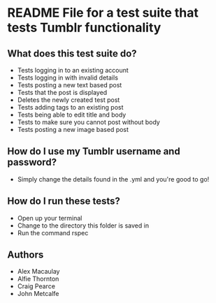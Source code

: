 
# README File for a test suite that tests Tumblr functionality

## What does this test suite do?

* Tests logging in to an existing account
* Tests logging in with invalid details
* Tests posting a new text based post
* Tests that the post is displayed
* Deletes the newly created test post
* Tests adding tags to an existing post
* Tests being able to edit title and body 
* Tests to make sure you cannot post without body
* Tests posting a new image based post

## How do I use my Tumblr username and password?

* Simply change the details found in the .yml and you're good to go!

## How do I run these tests?

* Open up your terminal
* Change to the directory this folder is saved in
* Run the command rspec

## Authors

* Alex Macaulay
* Alfie Thornton
* Craig Pearce
* John Metcalfe
